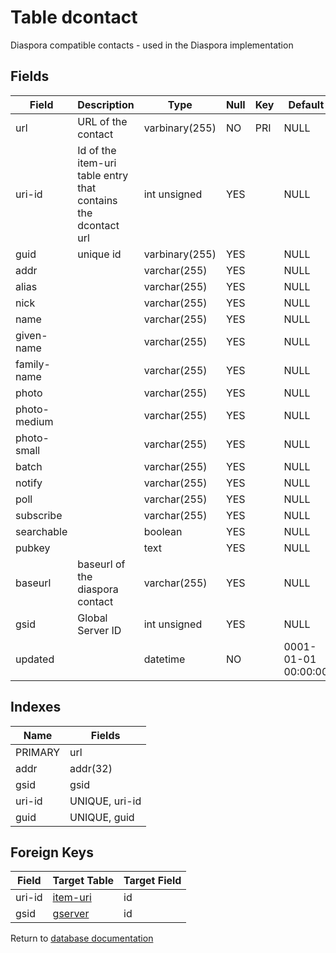 Table dcontact
===========

Diaspora compatible contacts - used in the Diaspora implementation

Fields
------

| Field        | Description                                                   | Type           | Null | Key | Default             | Extra |
| ------------ | ------------------------------------------------------------- | -------------- | ---- | --- | ------------------- | ----- |
| url          | URL of the contact                                            | varbinary(255) | NO   | PRI | NULL                |       |
| uri-id       | Id of the item-uri table entry that contains the dcontact url | int unsigned   | YES  |     | NULL                |       |
| guid         | unique id                                                     | varbinary(255) | YES  |     | NULL                |       |
| addr         |                                                               | varchar(255)   | YES  |     | NULL                |       |
| alias        |                                                               | varchar(255)   | YES  |     | NULL                |       |
| nick         |                                                               | varchar(255)   | YES  |     | NULL                |       |
| name         |                                                               | varchar(255)   | YES  |     | NULL                |       |
| given-name   |                                                               | varchar(255)   | YES  |     | NULL                |       |
| family-name  |                                                               | varchar(255)   | YES  |     | NULL                |       |
| photo        |                                                               | varchar(255)   | YES  |     | NULL                |       |
| photo-medium |                                                               | varchar(255)   | YES  |     | NULL                |       |
| photo-small  |                                                               | varchar(255)   | YES  |     | NULL                |       |
| batch        |                                                               | varchar(255)   | YES  |     | NULL                |       |
| notify       |                                                               | varchar(255)   | YES  |     | NULL                |       |
| poll         |                                                               | varchar(255)   | YES  |     | NULL                |       |
| subscribe    |                                                               | varchar(255)   | YES  |     | NULL                |       |
| searchable   |                                                               | boolean        | YES  |     | NULL                |       |
| pubkey       |                                                               | text           | YES  |     | NULL                |       |
| baseurl      | baseurl of the diaspora contact                               | varchar(255)   | YES  |     | NULL                |       |
| gsid         | Global Server ID                                              | int unsigned   | YES  |     | NULL                |       |
| updated      |                                                               | datetime       | NO   |     | 0001-01-01 00:00:00 |       |

Indexes
------------

| Name    | Fields         |
| ------- | -------------- |
| PRIMARY | url            |
| addr    | addr(32)       |
| gsid    | gsid           |
| uri-id  | UNIQUE, uri-id |
| guid    | UNIQUE, guid   |

Foreign Keys
------------

| Field | Target Table | Target Field |
|-------|--------------|--------------|
| uri-id | [item-uri](help/database/db_item-uri) | id |
| gsid | [gserver](help/database/db_gserver) | id |

Return to [database documentation](help/database)
